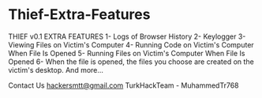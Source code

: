 # Thief-Extra-Features
THIEF v0.1 EXTRA FEATURES
1- Logs of Browser History
2- Keylogger
3- Viewing Files on Victim's Computer
4- Running Code on Victim's Computer When File Is Opened
5- Running Files on Victim's Computer When File Is Opened
6- When the file is opened, the files you choose are created on the victim's desktop.
And more...

Contact Us
hackersmtt@gmail.com
TurkHackTeam - MuhammedTr768
